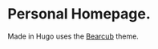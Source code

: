 # Personal Homepage.

Made in Hugo uses the [Bearcub](https://github.com/solomonarul/hugo-bearcub/) theme.
